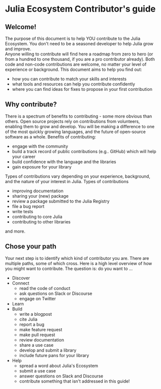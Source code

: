 # Julia Ecosystem Contributor's guide

## Welcome!
The purpose of this document is to help YOU contribute to the Julia Ecosystem. You don't need to be a seasoned developer to help Julia grow and improve.  
Anyone willing to contribute will find here a roadmap from zero to hero (or from a hundred to one thousand, if you are a pro contributor already). Both code and non-code contributions are welcome, no matter your level of experience or background. This document aims to help you find out:

- how you can contribute to match your skills and interests
- what tools and resources can help you contribute confidently
- where you can find ideas for fixes to propose in your first contribution

## Why contribute?
There is a spectrum of benefits to contributing - some more obvious than others. Open source projects rely on contributions from volunteers, enabling them to grow and develop. You will be making a difference to one of the most quickly growing languages, and the future of open-source software as a whole. Benefits of contributing:  

- engage with the community
- build a track record of public contributions (e.g.. GitHub) which will help your career
- build confidence with the language and the libraries
- gain exposure for your library

Types of contributions vary depending on your experience, background, and the nature of your interest in Julia. Types of contributions  

- improving documentation
- sharing your (new) package
- review a package submitted to the Julia Registry
- file a bug report
- write tests
- contributing to core Julia
- contributing to other libraries

and more.

## Chose your path
Your next step is to identify which kind of contributor you are.
There are multiple paths, some of which cross. Here is a high level overview of how you might want to contribute.
The question is: do you want to ...

- Discover
- Connect
  - read the code of conduct
  - ask questions on Slack or Discourse
  - engage on Twitter
- Learn
- Build
  - write a blogpost
  - cite Julia
  - report a bug
  - make feature request
  - make pull request
  - review documentation
  - share a use case
  - develop and submit a library
  - include future pans for your library
- Help
	- spread a word about Julia's Ecosystem
	- submit a use case
	- answer questions on Slack and Discourse
	- contribute something that isn't addressed in this guide!
